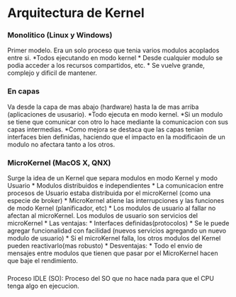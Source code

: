 # Arquitectura de Kernel

### Monolitico (Linux y Windows)
Primer modelo. Era un solo proceso que tenia varios modulos acoplados entre si.
	*Todos ejecutando en modo kernel
	* Desde cualquier modulo se podia acceder a los recursos compartidos, etc.
	* Se vuelve grande, complejo y dificil de mantener.

### En capas
Va desde la capa de mas abajo (hardware) hasta la de mas arriba (aplicaciones de ususario).
	*Todo ejecuta en modo kernel. 
	*Si un modulo se tiene que comunicar con otro lo hace mediante la comunicacion con sus capas intermedias.
	*Como mejora se destaca que las capas tenian interfaces bien definidas, haciendo que el impacto en la modificaoin de un modulo no afectara tanto a los otros.

### MicroKernel (MacOS X, QNX)
Surge la idea de un Kernel que separa modulos en modo Kernel y modo Usuario
	* Modulos distribuidos e independientes
	* La comunicacion entre procesos de Usuario estaba distribuida por el microKernel (como una especie de broker)
	* MicroKernel atiene las interrupciones y las funciones de modo Kernel (planificador, etc)
	* Los modulos de usuario al fallar no afectan al microKernel. Los modulos de usuario son servicios del microKernel
	* Las ventajas: 
		* Interfaces definidas(protocolos)
		* Se le puede agregar funcionalidad con facilidad (nuevos servicios agregando un nuevo modulo de usuario)
		* Si el microKernel falla, los otros modulos del Kernel pueden reactivarlo(mas robusto)
	* Desventajas:
		* Todo el envio de mensajes entre modulos que tienen que pasar por el MicroKernel hacen que baje el rendimiento.


###

Proceso IDLE (SO): Proceso del SO que no hace nada para que el CPU tenga algo en ejecucion.